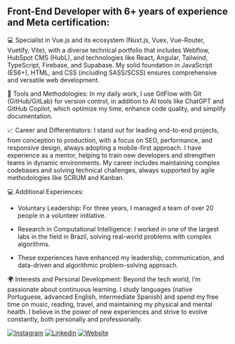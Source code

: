 ## Front-End Developer with 6+ years of experience and Meta certification:

💻 Specialist in Vue.js and its ecosystem (Nuxt.js, Vuex, Vue-Router, Vuetify, Vite), with a diverse technical portfolio that includes Webflow, HubSpot CMS (HubL), and technologies like React, Angular, Tailwind, TypeScript, Firebase, and Supabase. My solid foundation in JavaScript (ES6+), HTML, and CSS (including SASS/SCSS) ensures comprehensive and versatile web development.

🔧 Tools and Methodologies: In my daily work, I use GitFlow with Git (GitHub/GitLab) for version control, in addition to AI tools like ChatGPT and GitHub Copilot, which optimize my time, enhance code quality, and simplify documentation.

📈 Career and Differentiators: I stand out for leading end-to-end projects, from conception to production, with a focus on SEO, performance, and responsive design, always adopting a mobile-first approach. I have experience as a mentor, helping to train new developers and strengthen teams in dynamic environments. My career includes maintaining complex codebases and solving technical challenges, always supported by agile methodologies like SCRUM and Kanban.

💻 Additional Experiences:

- Voluntary Leadership: For three years, I managed a team of over 20 people in a volunteer initiative.

- Research in Computational Intelligence: I worked in one of the largest labs in the field in Brazil, solving real-world problems with complex algorithms.

- These experiences have enhanced my leadership, communication, and data-driven and algorithmic problem-solving approach.

🌍 Interests and Personal Development: Beyond the tech world, I’m passionate about continuous learning. I study languages (native Portuguese, advanced English, intermediate Spanish) and spend my free time on music, reading, travel, and maintaining my physical and mental health. I believe in the power of new experiences and strive to evolve constantly, both personally and professionally.

[![Instagram](https://img.shields.io/badge/-Instagram-333333?style=flat&logo=instagram)](https://www.instagram.com/lenildoluan/)
[![Linkedin](https://img.shields.io/badge/-Linkedin-333333?style=flat&logo=Linkedin)](https://www.linkedin.com/in/lenildoluan/)
[![Website](https://img.shields.io/badge/-Website-333333?style=flat&logo=google-chrome)](https://lenildo.com/)
